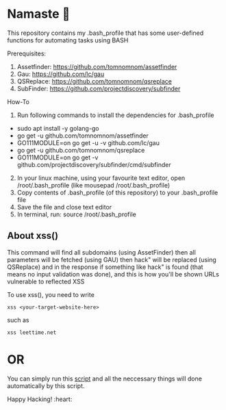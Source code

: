 # Namaste 🙏
This repository contains my .bash_profile that has some user-defined functions for automating tasks using BASH

Prerequisites:
1) Assetfinder: https://github.com/tomnomnom/assetfinder
2) Gau: https://github.com/lc/gau
3) QSReplace: https://github.com/tomnomnom/qsreplace
4) SubFinder: https://github.com/projectdiscovery/subfinder

How-To

1) Run following commands to install the dependencies for .bash_profile
  - sudo apt install -y golang-go
  - go get -u github.com/tomnomnom/assetfinder
  - GO111MODULE=on go get -u -v github.com/lc/gau
  - go get -u github.com/tomnomnom/qsreplace
  - GO111MODULE=on go get -v github.com/projectdiscovery/subfinder/cmd/subfinder
2) In your linux machine, using your favourite text editor, open /root/.bash_profile (like mousepad /root/.bash_profile)
3) Copy contents of .bash_profile (of this repository) to  your .bash_profile file
4) Save the file and close text editor 
5) In terminal, run: source /root/.bash_profile

About xss()
--

This command will find all subdomains (using AssetFinder) then all parameters will be fetched (using GAU) then hack\" will be replaced (using QSReplace) and in the response if something like hack\" is found (that means no input validation was done), and this is how you'll be shown URLs vulnerable to reflected XSS

To use xss(), you need to write
    
    xss <your-target-website-here>

such as

    xss leettime.net
 
 # OR
 
You can simply run this [script](https://github.com/HacktivistRO/HackBox/) and all the neccessary things will done automatically by this script.
<p align=centre>
Happy Hacking! :heart: 
</p>


